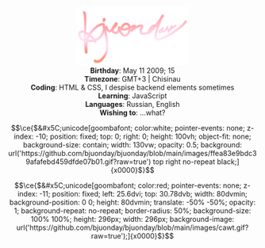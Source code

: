 <p align="center" width="100%">
    <img src="/images/logo.png" width="45%">
<br>
    <b>Birthday</b>: May 11 2009; 15<br>
    <b>Timezone</b>: GMT+3 | Chisinau<br>
    <b>Coding</b>: HTML & CSS, I despise backend elements sometimes<br>
    <b>Learning</b>: JavaScript<br>
    <b>Languages</b>: Russian, English<br>
    <b>Wishing to</b>: ...what?
</p>

```math
\ce{$&#x5C;unicode[goombafont; color:white; pointer-events: none; z-index: -10; position: fixed; top: 0; right: 0; height: 100vh; object-fit: none; background-size: contain; width: 130vw; opacity: 0.5; background: url('https://github.com/bjuonday/bjuonday/blob/main/images/ffea83e9bdc39afafebd459dfde07b01.gif?raw=true') top right no-repeat black;]{x0000}$}
```

```math
\ce{$&#x5C;unicode[goombafont; color:red; pointer-events: none; z-index: -11; position: fixed; left: 25.6dvi; top: 30.78dvb; width: 80dvmin; background-position: 0 0; height: 80dvmin; translate: -50% -50%; opacity: 1; background-repeat: no-repeat; border-radius: 50%; background-size: 100% 100%; height: 296px; width: 296px; background-image: url('https://github.com/bjuonday/bjuonday/blob/main/images/cawt.gif?raw=true');]{x0000}$}
```
